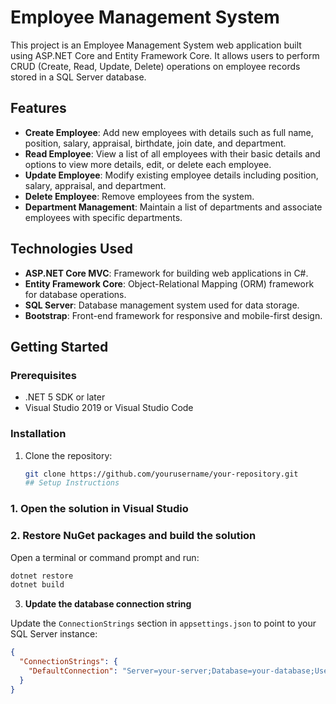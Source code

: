 # Employee Management System

This project is an Employee Management System web application built using ASP.NET Core and Entity Framework Core. It allows users to perform CRUD (Create, Read, Update, Delete) operations on employee records stored in a SQL Server database.

## Features

- **Create Employee**: Add new employees with details such as full name, position, salary, appraisal, birthdate, join date, and department.
- **Read Employee**: View a list of all employees with their basic details and options to view more details, edit, or delete each employee.
- **Update Employee**: Modify existing employee details including position, salary, appraisal, and department.
- **Delete Employee**: Remove employees from the system.
- **Department Management**: Maintain a list of departments and associate employees with specific departments.

## Technologies Used

- **ASP.NET Core MVC**: Framework for building web applications in C#.
- **Entity Framework Core**: Object-Relational Mapping (ORM) framework for database operations.
- **SQL Server**: Database management system used for data storage.
- **Bootstrap**: Front-end framework for responsive and mobile-first design.

## Getting Started

### Prerequisites

- .NET 5 SDK or later
- Visual Studio 2019 or Visual Studio Code

### Installation

1. Clone the repository:
   ```bash
   git clone https://github.com/yourusername/your-repository.git
   ## Setup Instructions

### 1. Open the solution in Visual Studio

### 2. Restore NuGet packages and build the solution

Open a terminal or command prompt and run:

```bash
dotnet restore
dotnet build
```
3. **Update the database connection string**

Update the `ConnectionStrings` section in `appsettings.json` to point to your SQL Server instance:

```json
{
  "ConnectionStrings": {
    "DefaultConnection": "Server=your-server;Database=your-database;User=your-user;Password=your-password;"
  }
}

